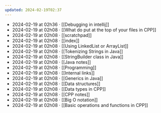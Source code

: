 ```yaml
---
updated: 2024-02-19T02:37
---
```

- 2024-02-19 at 02h36 · [[Debugging in intellij]]
- 2024-02-19 at 02h08 · [[What do put at the top of your files in CPP]]
- 2024-02-19 at 02h08 · [[scratchpad]]
- 2024-02-19 at 02h08 · [[index]]
- 2024-02-19 at 02h08 · [[Using LinkedList or ArrayList]]
- 2024-02-19 at 02h08 · [[Tokenizing Strings in Java]]
- 2024-02-19 at 02h08 · [[StringBuilder class in Java]]
- 2024-02-19 at 02h08 · [[Java notes]]
- 2024-02-19 at 02h08 · [[Programming]]
- 2024-02-19 at 02h08 · [[Internal links]]
- 2024-02-19 at 02h08 · [[Generics in Java]]
- 2024-02-19 at 02h08 · [[Data structures]]
- 2024-02-19 at 02h08 · [[Data types in CPP]]
- 2024-02-19 at 02h08 · [[CPP notes]]
- 2024-02-19 at 02h08 · [[Big O notation]]
- 2024-02-19 at 02h08 · [[Basic operations and functions in CPP]]
